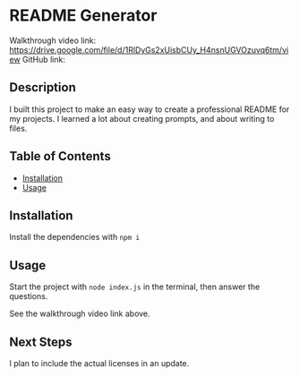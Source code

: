 # README Generator

Walkthrough video link: https://drive.google.com/file/d/1RlDyGs2xUisbCUy_H4nsnUGVOzuvq6tm/view
GitHub link:

## Description
I built this project to make an easy way to create a professional README for my projects. 
I learned a lot about creating prompts, and about writing to files.

## Table of Contents
- [Installation](#installation)
- [Usage](#usage)

## Installation
Install the dependencies with `npm i`

## Usage
Start the project with `node index.js` in the terminal, then answer the questions. 

See the walkthrough video link above.

## Next Steps

I plan to include the actual licenses in an update. 



